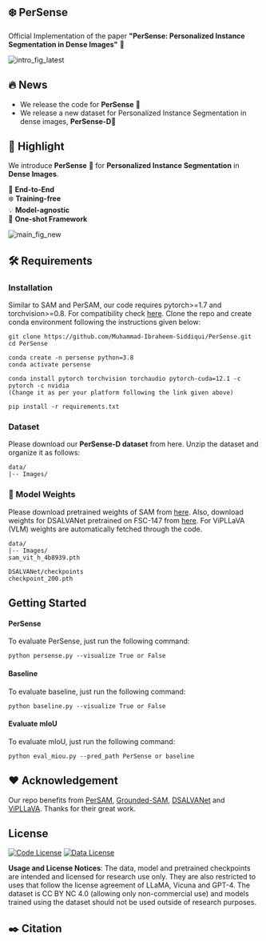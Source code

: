 ## ❄️ PerSense
Official Implementation of the paper **"PerSense: Personalized Instance Segmentation in Dense Images"** 🚩

  ![intro_fig_latest](https://github.com/Muhammad-Ibraheem-Siddiqui/PerSense/assets/142812051/690a2aec-e677-4805-a8d7-3333e0f5f228)

## 🔥 News
* We release the code for **PerSense** 🚀
* We release a new dataset for Personalized Instance Segmentation in dense images, **PerSense-D**🚀
## 🌟 Highlight
We introduce **PerSense** 🚀 for **Personalized Instance Segmentation** in **Dense Images**. 

👑 **End-to-End**  
❄️ **Training-free**  
💡 **Model-agnostic**  
🎯 **One-shot Framework**  




![main_fig_new](https://github.com/Muhammad-Ibraheem-Siddiqui/PerSense/assets/142812051/6dd1a7df-2991-4570-8a9b-5ab903b6266a)

## 🛠️ Requirements

### Installation
Similar to SAM and PerSAM, our code requires pytorch>=1.7 and torchvision>=0.8. For compatibility check [here](https://pytorch.org/get-started/locally/).
Clone the repo and create conda environment following the instructions given below:

    git clone https://github.com/Muhammad-Ibraheem-Siddiqui/PerSense.git
    cd PerSense

    conda create -n persense python=3.8
    conda activate persense

    conda install pytorch torchvision torchaudio pytorch-cuda=12.1 -c pytorch -c nvidia 
    (Change it as per your platform following the link given above)

    pip install -r requirements.txt

### Dataset
Please download our **PerSense-D dataset** from here. Unzip the dataset and organize it as follows:

    data/
    |-- Images/

### 🔩 Model Weights
Please download pretrained weights of SAM from [here](https://dl.fbaipublicfiles.com/segment_anything/sam_vit_h_4b8939.pth).
Also, download weights for DSALVANet pretrained on FSC-147 from [here](https://drive.google.com/file/d/1julzH9MJSK1xTGchb1r0CXdZ2wzF5-Kp/view?usp=drive_link). For ViPLLaVA (VLM) weights are automatically fetched through the code.

    data/
    |-- Images/
    sam_vit_h_4b8939.pth

    DSALVANet/checkpoints
    checkpoint_200.pth

## Getting Started

#### PerSense
To evaluate PerSense, just run the following command: 

    python persense.py --visualize True or False

#### Baseline
To evaluate baseline, just run the following command:

    python baseline.py --visualize True or False

#### Evaluate mIoU
To evaluate mIoU, just run the following command:

    python eval_miou.py --pred_path PerSense or baseline

## ❤️ Acknowledgement 
Our repo benefits from [PerSAM](https://github.com/ZrrSkywalker/Personalize-SAM/tree/main?tab=readme-ov-file), [Grounded-SAM](https://github.com/IDEA-Research/Grounded-Segment-Anything), [DSALVANet](https://github.com/kadvinj/DSALVANet?tab=readme-ov-file) and [ViPLLaVA](https://github.com/WisconsinAIVision/ViP-LLaVA/tree/main). Thanks for their great work.

## License
[![Code License](https://img.shields.io/badge/Code%20License-Apache_2.0-green.svg)](https://github.com/tatsu-lab/stanford_alpaca/blob/main/LICENSE)
[![Data License](https://img.shields.io/badge/Data%20License-CC%20By%20NC%204.0-red.svg)](https://github.com/tatsu-lab/stanford_alpaca/blob/main/DATA_LICENSE)  

**Usage and License Notices**: The data, model and pretrained checkpoints are intended and licensed for research use only. They are also restricted to uses that follow the license agreement of LLaMA, Vicuna and GPT-4. The dataset is CC BY NC 4.0 (allowing only non-commercial use) and models trained using the dataset should not be used outside of research purposes.

## ✒️ Citation



